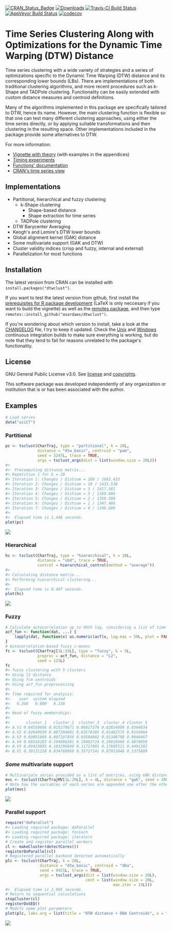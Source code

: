 <!-- README.md is generated from README.Rmd. Please edit that file -->
[![CRAN\_Status\_Badge](http://www.r-pkg.org/badges/version/dtwclust)](https://cran.r-project.org/package=dtwclust) [![Downloads](http://cranlogs.r-pkg.org/badges/dtwclust)](http://cranlogs.r-pkg.org/badges/dtwclust) [![Travis-CI Build Status](https://travis-ci.org/asardaes/dtwclust.svg?branch=master)](https://travis-ci.org/asardaes/dtwclust) [![AppVeyor Build Status](https://ci.appveyor.com/api/projects/status/github/asardaes/dtwclust?branch=master&svg=true)](https://ci.appveyor.com/project/asardaes/dtwclust) [![codecov](https://codecov.io/gh/asardaes/dtwclust/branch/master/graph/badge.svg)](https://codecov.io/gh/asardaes/dtwclust)

Time Series Clustering Along with Optimizations for the Dynamic Time Warping (DTW) Distance
===========================================================================================

Time series clustering with a wide variety of strategies and a series of optimizations specific to the Dynamic Time Warping (DTW) distance and its corresponding lower bounds (LBs). There are implementations of both traditional clustering algorithms, and more recent procedures such as k-Shape and TADPole clustering. Functionality can be easily extended with custom distance measures and centroid definitions.

Many of the algorithms implemented in this package are specifically tailored to DTW, hence its name. However, the main clustering function is flexible so that one can test many different clustering approaches, using either the time series directly, or by applying suitable transformations and then clustering in the resulting space. Other implementations included in the package provide some alternatives to DTW.

For more information:

-   [Vignette with theory](https://cran.r-project.org/web/packages/dtwclust/vignettes/dtwclust.pdf) (with examples in the appendices)
-   [Timing experiments](https://cran.r-project.org/web/packages/dtwclust/vignettes/timing-experiments.html)
-   [Functions' documentation](https://cran.r-project.org/web/packages/dtwclust/dtwclust.pdf)
-   [CRAN's time series view](https://cran.r-project.org/web/views/TimeSeries.html)

Implementations
---------------

-   Partitional, hierarchical and fuzzy clustering
    -   k-Shape clustering
        -   Shape-based distance
        -   Shape extraction for time series
    -   TADPole clustering
-   DTW Barycenter Averaging
-   Keogh's and Lemire's DTW lower bounds
-   Global alignment kernel (GAK) distance
-   Some multivariate support (GAK and DTW)
-   Cluster validity indices (crisp and fuzzy, internal and external)
-   Parallelization for most functions

Installation
------------

The latest version from CRAN can be installed with `install.packages("dtwclust")`.

If you want to test the latest version from github, first install the [prerequisites for R package development](https://support.rstudio.com/hc/en-us/articles/200486498-Package-Development-Prerequisites) (LaTeX is only neccesary if you want to build the vignette) as well as the [remotes package](https://cran.r-project.org/package=remotes), and then type `remotes::install_github("asardaes/dtwclust")`.

If you're wondering about which version to install, take a look at the [CHANGELOG](CHANGELOG.md) file, I try to keep it updated. Check the [Unix](https://travis-ci.org/asardaes/dtwclust) and [Windows](https://ci.appveyor.com/project/asardaes/dtwclust) continuous integration builds to make sure everything is working, but do note that they tend to fail for reasons unrelated to the package's functionality.

License
-------

GNU General Public License v3.0. See [license](LICENSE) and [copyrights](inst/COPYRIGHTS).

This software package was developed independently of any organization or institution that is or has been associated with the author.

Examples
--------

``` r
# Load series
data("uciCT")
```

### Partitional

``` r
pc <- tsclust(CharTraj, type = "partitional", k = 20L, 
              distance = "dtw_basic", centroid = "pam", 
              seed = 3247L, trace = TRUE,
              args = tsclust_args(dist = list(window.size = 20L)))
#> 
#>  Precomputing distance matrix...
#> Repetition 1 for k = 20
#> Iteration 1: Changes / Distsum = 100 / 1665.433
#> Iteration 2: Changes / Distsum = 19 / 1433.538
#> Iteration 3: Changes / Distsum = 3 / 1417.581
#> Iteration 4: Changes / Distsum = 5 / 1360.806
#> Iteration 5: Changes / Distsum = 2 / 1358.508
#> Iteration 6: Changes / Distsum = 1 / 1347.486
#> Iteration 7: Changes / Distsum = 0 / 1346.886
#> 
#>  Elapsed time is 1.448 seconds.
plot(pc)
```

![](README-partitional-1.png)

### Hierarchical

``` r
hc <- tsclust(CharTraj, type = "hierarchical", k = 20L, 
              distance = "sbd", trace = TRUE,
              control = hierarchical_control(method = "average"))
#> 
#> Calculating distance matrix...
#> Performing hierarchical clustering...
#> 
#>  Elapsed time is 0.467 seconds.
plot(hc)
```

![](README-hierarchical-1.png)

### Fuzzy

``` r
# Calculate autocorrelation up to 50th lag, considering a list of time series as input
acf_fun <- function(dat, ...) {
    lapply(dat, function(x) as.numeric(acf(x, lag.max = 50L, plot = FALSE)$acf))
}
# Autocorrelation-based fuzzy c-means
fc <- tsclust(CharTraj[1L:25L], type = "fuzzy", k = 5L,
              preproc = acf_fun, distance = "L2",
              seed = 123L)
fc
#> fuzzy clustering with 5 clusters
#> Using l2 distance
#> Using fcm centroids
#> Using acf_fun preprocessing
#> 
#> Time required for analysis:
#>    user  system elapsed 
#>   0.340   0.000   0.338 
#> 
#> Head of fuzzy memberships:
#> 
#>       cluster_1   cluster_2  cluster_3  cluster_4 cluster_5
#> A.V1 0.04550608 0.015278671 0.06017278 0.02854909 0.8504934
#> A.V2 0.02649930 0.007304681 0.03576385 0.01482575 0.9156064
#> A.V3 0.03891669 0.007107856 0.03584082 0.01348798 0.9046467
#> A.V4 0.09316283 0.194096301 0.10463724 0.20029868 0.4078050
#> A.V5 0.09423895 0.163296699 0.11727901 0.17605511 0.4491302
#> B.V1 0.39131228 0.034768969 0.35717141 0.07915848 0.1375889
```

### *Some* multivariate support

``` r
# Multivariate series provided as a list of matrices, using GAK distance
mvc <- tsclust(CharTrajMV[1L:20L], k = 4L, distance = "gak", seed = 390L)
# Note how the variables of each series are appended one after the other in the plot
plot(mvc)
```

![](README-multivariate-1.png)

### Parallel support

``` r
require("doParallel")
#> Loading required package: doParallel
#> Loading required package: foreach
#> Loading required package: iterators
# Create and register parallel workers
cl <- makeCluster(detectCores())
registerDoParallel(cl)
# Registered parallel backend detected automatically
plc <- tsclust(CharTraj, k = 20L,
               distance = "dtw_basic", centroid = "dba",
               seed = 9421L, trace = TRUE,
               args = tsclust_args(dist = list(window.size = 20L),
                                   cent = list(window.size = 20L,
                                               max.iter = 15L)))
#>  Elapsed time is 2.905 seconds.
# Return to sequential calculations
stopCluster(cl)
registerDoSEQ()
# Modify some plot parameters
plot(plc, labs.arg = list(title = "DTW distance + DBA Centroids", x = "time", y = "series"))
```

![](README-parallel-1.png)
